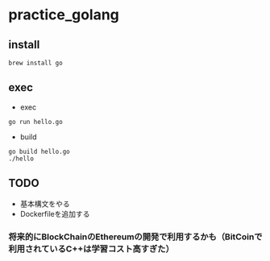 # practice_golang

## install

```
brew install go
```

## exec
* exec

```
go run hello.go
```

* build

```
go build hello.go
./hello
```

## TODO
* 基本構文をやる
* Dockerfileを追加する

### 将来的にBlockChainのEthereumの開発で利用するかも（BitCoinで利用されているC++は学習コスト高すぎた）

